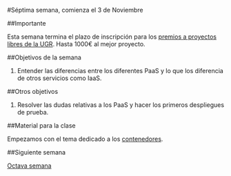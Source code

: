 #Séptima semana, comienza el 3 de Noviembre

##Importante

Esta semana termina el plazo de inscripción para los 
[premios a proyectos libres de la UGR](http://osl.ugr.es/bases-de-los-premios-a-proyectos-libres-de-la-ugr/). Hasta 1000€ al mejor proyecto. 

##Objetivos de la semana

1. Entender las diferencias entre los diferentes PaaS y lo que los
   diferencia de otros servicios como IaaS.


##Otros objetivos

1. Resolver las dudas relativas a los PaaS y hacer los primeros
   despliegues de prueba. 

##Material para la clase

Empezamos  con el tema dedicado a los
[contenedores](http://jj.github.io/IV/documentos/temas/Contenedores).

##Siguiente semana

[Octava semana](8-semana.md)
